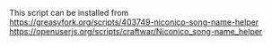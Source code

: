 This script can be installed from  
https://greasyfork.org/scripts/403749-niconico-song-name-helper  
https://openuserjs.org/scripts/craftwar/Niconico_song-name_helper
